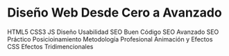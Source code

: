 # Diseño Web Desde Cero a Avanzado
HTML5
CSS3
JS
Diseño 
Usabilidad SEO
Buen Código
SEO Avanzado
SEO Práctico
Posicioinamiento
Metodología Profesional
Animación y Efectos CSS
Efectos Tridimencionales
